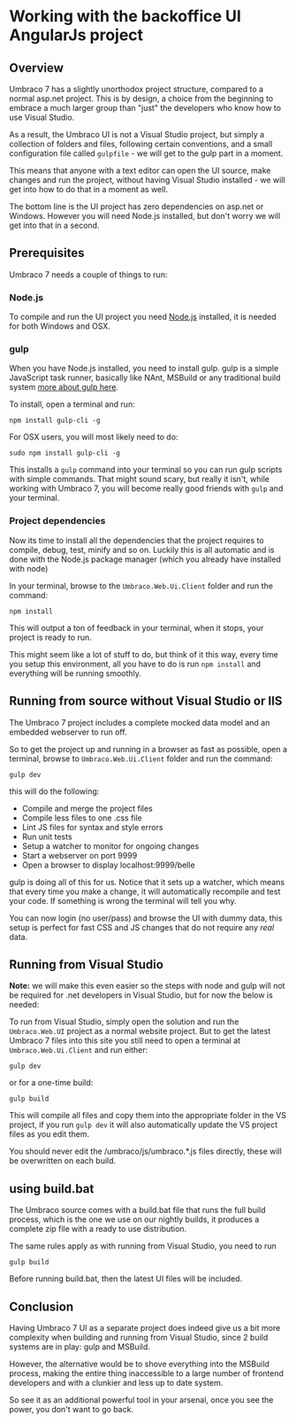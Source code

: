 # Working with the backoffice UI AngularJs project 

## Overview
Umbraco 7 has a slightly unorthodox project structure, compared to a normal asp.net project. This is by design, a choice from the beginning to embrace a much larger group than "just" the developers who know how to use Visual Studio. 

As a result, the Umbraco UI is not a Visual Studio project, but simply a collection of folders and files, following certain conventions, and a small configuration file called `gulpfile` - we will get to the gulp part in a moment. 

This means that anyone with a text editor can open the UI source, make changes and run the project, without having Visual Studio installed - we will get into how to do that in a moment as well. 

The bottom line is the UI project has zero dependencies on asp.net or Windows. However you will need Node.js installed, but don't worry we will get into that in a second.


## Prerequisites
Umbraco 7 needs a couple of things to run:

### Node.js 
To compile and run the UI project you need [Node.js](https://nodejs.org) installed, it is needed for both Windows and OSX.

### gulp
When you have Node.js installed, you need to install gulp. gulp is a simple JavaScript task runner, basically like NAnt, MSBuild or any traditional build system [more about gulp here](https://gulpjs.com).

To install, open a terminal and run: 
	
	npm install gulp-cli -g

For OSX users, you will most likely need to do: 

	sudo npm install gulp-cli -g

This installs a `gulp` command into your terminal so you can run gulp scripts with simple commands. That might sound scary, but really it isn't, while working with Umbraco 7, you will become really good friends with `gulp` and your terminal. 

### Project dependencies
Now its time to install all the dependencies that the project requires to compile, debug, test, minify and so on. Luckily this is all automatic and is done with the Node.js package manager (which you already have installed with node)

In your terminal, browse to the `Umbraco.Web.Ui.Client` folder and run the command: 

	npm install

This will output a ton of feedback in your terminal, when it stops, your project is ready to run. 

This might seem like a lot of stuff to do, but think of it this way, every time you setup this environment, all you have to do is run `npm install` and everything will be running smoothly.

## Running from source without Visual Studio or IIS
The Umbraco 7 project includes a complete mocked data model and an embedded webserver to run off. 

So to get the project up and running in a browser as fast as possible, open a terminal, browse to `Umbraco.Web.Ui.Client` folder and run the command: 

	gulp dev

this will do the following: 

- Compile and merge the project files
- Compile less files to one .css file
- Lint JS files for syntax and style errors
- Run unit tests
- Setup a watcher to monitor for ongoing changes
- Start a webserver on port 9999
- Open a browser to display localhost:9999/belle

gulp is doing all of this for us. Notice that it sets up a watcher, which means that every time you make a change, it will automatically recompile and test your code. If something is wrong the terminal will tell you why. 

You can now login (no user/pass) and browse the UI with dummy data, this setup is perfect for fast CSS and JS changes that do not require any *real* data.

## Running from Visual Studio

**Note:** we will make this even easier so the steps with node and gulp will not be required for .net developers in Visual Studio, but for now the below is needed:

To run from Visual Studio, simply open the solution and run the `Umbraco.Web.UI` project as a normal website project. But to get the latest Umbraco 7 files into this site you still need to open a terminal at `Umbraco.Web.Ui.Client` and run either:

	gulp dev

or for a one-time build:

	gulp build

This will compile all files and copy them into the appropriate folder in the VS project, if you run `gulp dev` it will also automatically update the VS project files as you edit them.

You should never edit the /umbraco/js/umbraco.*.js files directly, these will be overwritten on each build.

## using build.bat
The Umbraco source comes with a build.bat file that runs the full build process, which is the one we use on our nightly builds, it produces a complete zip file with a ready to use distribution. 

The same rules apply as with running from Visual Studio, you need to run 

	gulp build 

Before running build.bat, then the latest UI files will be included. 


## Conclusion
Having Umbraco 7 UI as a separate project does indeed give us a bit more complexity when building and running from Visual Studio, since 2 build systems are in play: gulp and MSBuild. 

However, the alternative would be to shove everything into the MSBuild process, making the entire thing inaccessible to a large number of frontend developers and with a clunkier and less up to date system.

So see it as an additional powerful tool in your arsenal, once you see the power, you don't want to go back.
